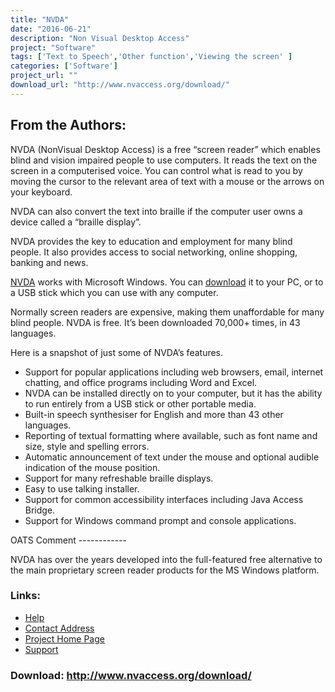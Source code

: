 ```yaml
---
title: "NVDA"
date: "2016-06-21"
description: "Non Visual Desktop Access"
project: "Software"
tags: ['Text to Speech','Other function','Viewing the screen' ]
categories: ['Software']
project_url: ""
download_url: "http://www.nvaccess.org/download/"
---
```

From the Authors:
-----------------

  
NVDA (NonVisual Desktop Access) is a free “screen reader” which enables blind and vision impaired people to use computers. It reads the text on the screen in a computerised voice. You can control what is read to you by moving the cursor to the relevant area of text with a mouse or the arrows on your keyboard.

NVDA can also convert the text into braille if the computer user owns a device called a “braille display”.

NVDA provides the key to education and employment for many blind people. It also provides access to social networking, online shopping, banking and news.

<a href="">NVDA</a> works with Microsoft Windows. You can <a href="">download</a> it to your PC, or to a USB stick which you can use with any computer.

Normally screen readers are expensive, making them unaffordable for many blind people. NVDA is free. It’s been downloaded 70,000+ times, in 43 languages.

  
<div class="" column="">Here is a snapshot of just some of NVDA’s features.

- Support for popular applications including web browsers, email, internet chatting, and office programs including Word and Excel.
- NVDA can be installed directly on to your computer, but it has the ability to run entirely from a USB stick or other portable media.
- Built-in speech synthesiser for English and more than 43 other languages.
- Reporting of textual formatting where available, such as font name and size, style and spelling errors.
- Automatic announcement of text under the mouse and optional audible indication of the mouse position.
- Support for many refreshable braille displays.
- Easy to use talking installer.
- Support for common accessibility interfaces including Java Access Bridge.
- Support for Windows command prompt and console applications.

</div>  
OATS Comment
------------

  
NVDA has over the years developed into the full-featured free alternative to the main proprietary screen reader products for the MS Windows platform.  
  

### Links:
- <a href="http://www.nvaccess.org/nvda/wiki/">Help</a>
- <a href="mailto:mick@kulgan.net">Contact Address</a>
- <a href="http://www.nvaccess.org/">Project Home Page</a>
- <a href="http://www.nvaccess.org/nvda/#user_emailList">Support</a>

### Download: http://www.nvaccess.org/download/ 